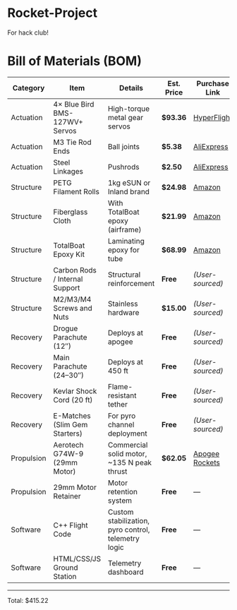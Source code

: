 # Rocket-Project
For hack club!

#  Bill of Materials (BOM)

| **Category** | **Item**                                | **Details**                                           | **Est. Price** | **Purchase Link** |
|--------------|------------------------------------------|-------------------------------------------------------|----------------|--------------------|
| Actuation    | 4× Blue Bird BMS-127WV+ Servos           | High-torque metal gear servos                         | **$93.36**     | [HyperFlight](https://www.hyperflight.co.uk/products.asp?code=BMS-127WV&name=blue-bird-bms-127wv-servo-5-3kg-cm-0-05s-11-3g-10mm) |
| Actuation    | M3 Tie Rod Ends                          | Ball joints                                           | **$5.38**      | [AliExpress](https://www.aliexpress.us/item/3256806825116101.html) |
| Actuation    | Steel Linkages                           | Pushrods                                              | **$2.50**      | [AliExpress](https://www.aliexpress.us/item/2251832447460374.html) |
| Structure    | PETG Filament Rolls                      | 1kg eSUN or Inland brand                              | **$24.98**     | [Amazon](https://www.amazon.com/Official-Creality-Precision-Toughness-Moistureproof/dp/B0D4PX28KK) |
| Structure    | Fiberglass Cloth                         | With TotalBoat epoxy (airframe)                       | **$21.99**     | [Amazon](https://www.amazon.com/dp/B0DN5FFPSV) |
| Structure    | TotalBoat Epoxy Kit                      | Laminating epoxy for tube                             | **$68.99**     | [Amazon](https://www.amazon.com/dp/B00HR8515W) |
| Structure    | Carbon Rods / Internal Support           | Structural reinforcement                              | **Free**       | *(User-sourced)* |
| Structure    | M2/M3/M4 Screws and Nuts                 | Stainless hardware                                    | **$15.00**     | *(User-sourced)* |
| Recovery     | Drogue Parachute (12″)                   | Deploys at apogee                                     | **Free**       | *(User-sourced)* |
| Recovery     | Main Parachute (24–30″)                  | Deploys at 450 ft                                     | **Free**       | *(User-sourced)* |
| Recovery     | Kevlar Shock Cord (20 ft)                | Flame-resistant tether                                | **Free**       | *(User-sourced)* |
| Recovery     | E-Matches (Slim Gem Starters)            | For pyro channel deployment                           | **Free**       | *(User-sourced)* |
| Propulsion   | Aerotech G74W-9 (29mm Motor)             | Commercial solid motor, ~135 N peak thrust            | **$62.05**     | [Apogee Rockets](https://www.apogeerockets.com/Rocket_Motors/AeroTech_Motors/29mm_Motors_Single_Use/Aerotech_29mm_Motor_G74W-9) |
| Propulsion   | 29mm Motor Retainer                      | Motor retention system                                | **Free**       | — |
| Software     | C++ Flight Code                          | Custom stabilization, pyro control, telemetry logic   | **Free**       | — |
| Software     | HTML/CSS/JS Ground Station               | Telemetry dashboard                                   | **Free**       | — |

---

Total: $415.22
